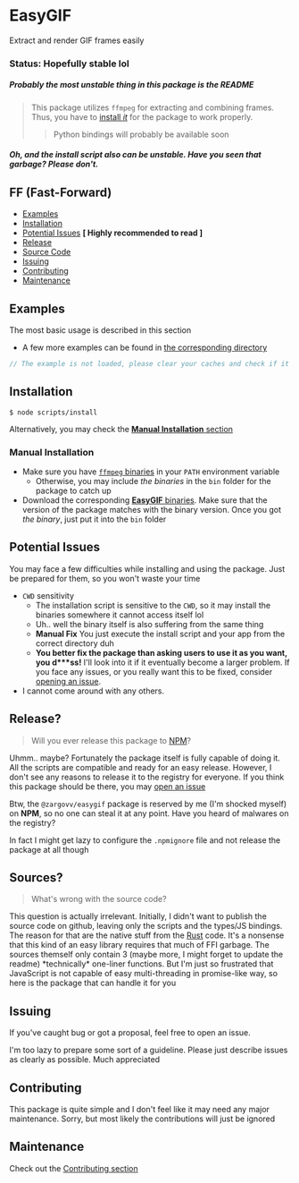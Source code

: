 # EasyGIF

Extract and render GIF frames easily

### Status: Hopefully stable lol
##### Probably the most unstable thing in this package is the README

> This package utilizes `ffmpeg` for extracting and combining frames. Thus, you have to [install _it_](#installation) for the package to work properly.
>
> > Python bindings will probably be available soon

##### Oh, and the install script also can be unstable. Have you seen that garbage? **Please don't.**

## FF (Fast-Forward)

- [Examples](#examples)
- [Installation](#installation)
- [Potential Issues](#potential-issues) **[ Highly recommended to read ]**
- [Release](#release)
- [Source Code](#sources)
- [Issuing](#issuing)
- [Contributing](#contributing)
- [Maintenance](#maintenance)

## Examples

The most basic usage is described in this section

- A few more examples can be found in [the corresponding directory]()

```js
// The example is not loaded, please clear your caches and check if it's available yet
```

## Installation

```console
$ node scripts/install
```

Alternatively, you may check the [**Manual Installation** section](#manual-installation)

### Manual Installation

- Make sure you have [`ffmpeg` binaries](https://ffmpeg.org/download.html) in your `PATH` environment variable
  - Otherwise, you may include _the binaries_ in the `bin` folder for the package to catch up
- Download the corresponding [**EasyGIF** binaries](#easygif). Make sure that the version of the package matches with the binary version. Once you got _the binary_, just put it into the `bin` folder

## Potential Issues

You may face a few difficulties while installing and using the package. Just be prepared for them, so you won't waste your time

- `CWD` sensitivity
  - The installation script is sensitive to the `CWD`, so it may install the binaries somewhere it cannot access itself lol
  - Uh.. well the binary itself is also suffering from the same thing
  - **Manual Fix** You just execute the install script and your app from the correct directory duh
  - **You better fix the package than asking users to use it as you want, you d\*\*\*ss!** I'll look into it if it eventually become a larger problem. If you face any issues, or you really want this to be fixed, consider [opening an issue](#issuing).
- I cannot come around with any others.

## Release?

> Will you ever release this package to [NPM](https://npmjs.com)?

Uhmm.. maybe? Fortunately the package itself is fully capable of doing it. All the scripts are compatible and ready for an easy release. However, I don't see any reasons to release it to the registry for everyone. If you think this package should be there, you may [open an issue](#issuing)

Btw, the `@zargovv/easygif` package is reserved by me (I'm shocked myself) on **NPM**, so no one can steal it at any point. Have you heard of malwares on the registry?

In fact I might get lazy to configure the `.npmignore` file and not release the package at all though

## Sources?

> What's wrong with the source code?

This question is actually irrelevant. Initially, I didn't want to publish the source code on github, leaving only the scripts and the types/JS bindings. The reason for that are the native stuff from the [Rust](https://rust-lang.org) code. It's a nonsense that this kind of an easy library requires that much of FFI garbage. The sources themself only contain 3 (maybe more, I might forget to update the readme) \*technically\* one-liner functions. But I'm just so frustrated that JavaScript is not capable of easy multi-threading in promise-like way, so here is the package that can handle it for you

## Issuing

If you've caught bug or got a proposal, feel free to open an issue.

I'm too lazy to prepare some sort of a guideline. Please just describe issues as clearly as possible. Much appreciated

## Contributing

This package is quite simple and I don't feel like it may need any major maintenance. Sorry, but most likely the contributions will just be ignored

## Maintenance

Check out the [Contributing section](#contributing)
